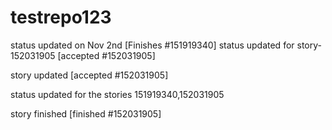 # testrepo123


status updated on Nov 2nd [Finishes #151919340] 
status updated for story- 152031905 [accepted #152031905]

story updated [accepted #152031905]

status updated for the stories 151919340,152031905


story finished [finished #152031905]

